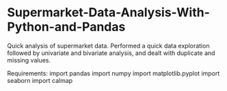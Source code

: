 # Supermarket-Data-Analysis-With-Python-and-Pandas

Quick analysis of supermarket data. Performed a quick data exploration followed by univariate and bivariate analysis, and dealt with duplicate and missing values.

Requirements:
                import pandas 
                import numpy 
                import matplotlib.pyplot
                import seaborn
                import calmap

